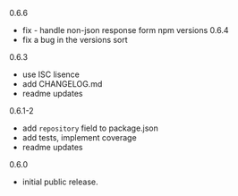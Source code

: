 0.6.6
 - fix - handle non-json response form npm versions
0.6.4
 - fix a bug in the versions sort

0.6.3
 - use ISC lisence
 - add CHANGELOG.md
 - readme updates

0.6.1-2
 - add `repository` field to package.json
 - add tests, implement coverage
 - readme updates

0.6.0
 - initial public release.
